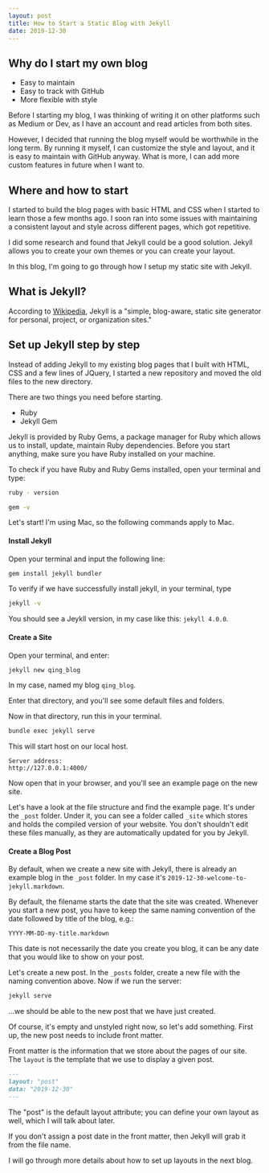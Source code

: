 ```yaml
---
layout: post
title: How to Start a Static Blog with Jekyll
date: 2019-12-30
---
```



## Why do I start my own blog

- Easy to maintain
- Easy to track with GitHub
- More flexible with style 

Before I starting my blog, I was thinking of writing it on other platforms such
as Medium or Dev, as I have an account and read articles from both sites. 

However, I decided that running the blog myself would be worthwhile in the long
term. By running it myself, I can customize the style and layout, and it is easy
to maintain with GitHub anyway. What is more, I can add more custom features in
future when I want to.


## Where and how to start

I started to build the blog pages with basic HTML and CSS when I started to
learn those a few months ago. I soon ran into some issues with maintaining a
consistent layout and style across different pages, which got repetitive. 

I did some research and found that Jekyll could be a good solution. Jekyll
allows you to create your own themes or you can create your layout. 

In this blog, I'm going to go through how I setup my static site with Jekyll.

## What is Jekyll? 

According to [Wikipedia](https://en.wikipedia.org/wiki/Jekyll_(software)),
Jekyll is a "simple, blog-aware, static site generator for personal, project, or
organization sites."

## Set up Jekyll step by step 

Instead of adding Jekyll to my existing blog pages that I built with HTML, CSS
and a few lines of JQuery, I started a new repository and moved the old files to
the new directory.
  
There are two things you need before starting.

  - Ruby
  - Jekyll Gem 

Jekyll is provided by Ruby Gems, a package manager for Ruby which allows us to
install, update, maintain Ruby dependencies. Before you start anything, make
sure you have Ruby installed on your machine. 

To check if you have Ruby and Ruby Gems installed, open your terminal and type:
  
```bash
ruby - version 
```

```bash 
gem -v 
```

Let's start! I'm using Mac, so the following commands apply to Mac.

#### Install Jekyll 

Open your terminal and input the following line:
  
```bash
gem install jekyll bundler
```

To verify if we have successfully install jekyll, in your terminal, type

```bash 
jekyll -v 
```

You should see a Jeykll version, in my case like this: `jekyll 4.0.0`.


#### Create a Site

Open your terminal, and enter:

```bash
jekyll new qing_blog
```

In my case, named my blog `qing_blog`.

Enter that directory, and you'll see some default files and folders.

Now in that directory, run this in your terminal.

```bash 
bundle exec jekyll serve
```

This will start host on our local host.

```
Server address:
http://127.0.0.1:4000/
```

Now open that in your browser, and you'll see an example page on the new site.

Let's have a look at the file structure and find the example page. It's under
the `_post` folder. Under it, you can see a folder called `_site` which stores
and holds the compiled version of your website. You don't shouldn't edit these
files manually, as they are automatically updated for you by Jekyll.

#### Create a Blog Post

By default, when we create a new site with Jekyll, there is already an example
blog in the `_post` folder. In my case it's 
`2019-12-30-welcome-to-jekyll.markdown`.

By default, the filename starts the date that the site was created. Whenever you
start a new post, you have to keep the same naming convention of the date
followed by title of the blog, e.g.:

```
YYYY-MM-DD-my-title.markdown
```

This date is not necessarily the date you create
you blog, it can be any date that you would like to show on your post.

Let's create a new post. In the `_posts` folder, create a new file with the
naming convention above. Now if we run the server:

```bash
jekyll serve
```

...we should be able to the new post that we have just created.

Of course, it's empty and unstyled right now, so let's add something. First up,
the new post needs to include front matter. 

Front matter is the information that we store about the pages of our site.
The `layout` is the template that we use to display a given post.

```markdown
---
layout: "post"
data: "2019-12-30"
---
```

The "post" is the default layout attribute; you can define your own layout as
well, which I will talk about later.

If you don't assign a post date in the front matter, then Jekyll will grab it
from the file name. 

I will go through more details about how to set up layouts in the next blog.